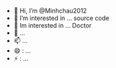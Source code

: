 - 👋 Hi, I’m @Minhchau2012
- 👀 I’m interested in ... source code
- 🌱  Im interested in ... Doctor
- 💞️  ...
- 📫  ...
- 😄 : ...
- ⚡ : ...

<!---
Minhchau2012/Minhchau2012 is a ✨ special ✨ repository because its `README.md` (this file) appears on your GitHub profile.
You can click the Preview link to take a look at your changes.
--->
